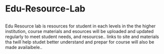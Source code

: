 # Edu-Resource-Lab

##
Edu Resource lab is resources for student in each levels in the the higher institution, 
course materials and esources will be uploaded and updated regularly to meet student needs, and resourcse..
links to site and materials tha twill help studet better understand and prepar for course will also be made availaibele..
##
